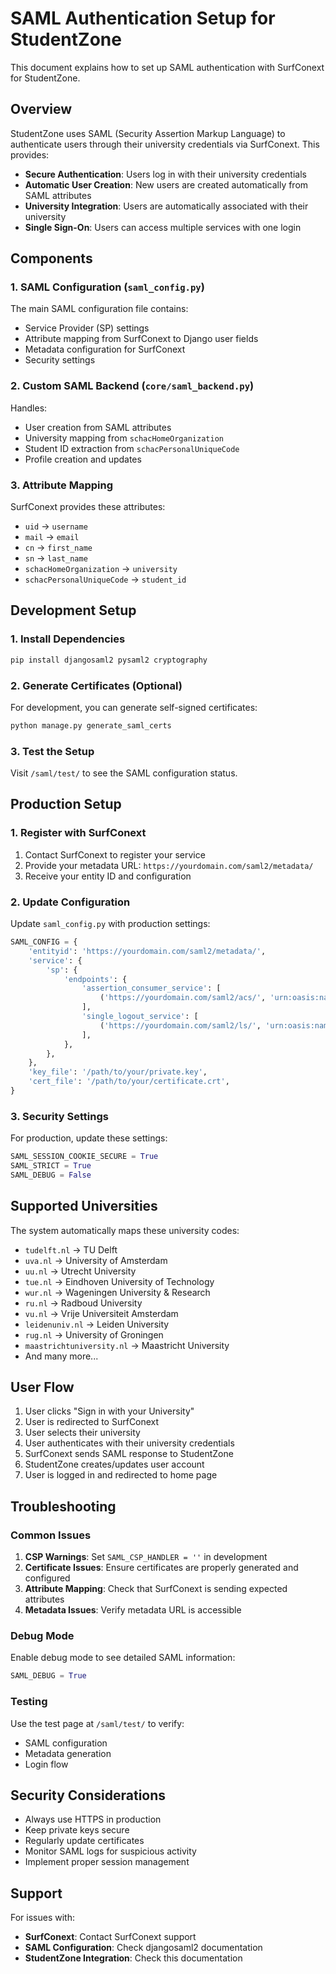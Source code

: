# SAML Authentication Setup for StudentZone

This document explains how to set up SAML authentication with SurfConext for StudentZone.

## Overview

StudentZone uses SAML (Security Assertion Markup Language) to authenticate users through their university credentials via SurfConext. This provides:

- **Secure Authentication**: Users log in with their university credentials
- **Automatic User Creation**: New users are created automatically from SAML attributes
- **University Integration**: Users are automatically associated with their university
- **Single Sign-On**: Users can access multiple services with one login

## Components

### 1. SAML Configuration (`saml_config.py`)

The main SAML configuration file contains:
- Service Provider (SP) settings
- Attribute mapping from SurfConext to Django user fields
- Metadata configuration for SurfConext
- Security settings

### 2. Custom SAML Backend (`core/saml_backend.py`)

Handles:
- User creation from SAML attributes
- University mapping from `schacHomeOrganization`
- Student ID extraction from `schacPersonalUniqueCode`
- Profile creation and updates

### 3. Attribute Mapping

SurfConext provides these attributes:
- `uid` → `username`
- `mail` → `email`
- `cn` → `first_name`
- `sn` → `last_name`
- `schacHomeOrganization` → `university`
- `schacPersonalUniqueCode` → `student_id`

## Development Setup

### 1. Install Dependencies

```bash
pip install djangosaml2 pysaml2 cryptography
```

### 2. Generate Certificates (Optional)

For development, you can generate self-signed certificates:

```bash
python manage.py generate_saml_certs
```

### 3. Test the Setup

Visit `/saml/test/` to see the SAML configuration status.

## Production Setup

### 1. Register with SurfConext

1. Contact SurfConext to register your service
2. Provide your metadata URL: `https://yourdomain.com/saml2/metadata/`
3. Receive your entity ID and configuration

### 2. Update Configuration

Update `saml_config.py` with production settings:

```python
SAML_CONFIG = {
    'entityid': 'https://yourdomain.com/saml2/metadata/',
    'service': {
        'sp': {
            'endpoints': {
                'assertion_consumer_service': [
                    ('https://yourdomain.com/saml2/acs/', 'urn:oasis:names:tc:SAML:2.0:bindings:HTTP-POST'),
                ],
                'single_logout_service': [
                    ('https://yourdomain.com/saml2/ls/', 'urn:oasis:names:tc:SAML:2.0:bindings:HTTP-Redirect'),
                ],
            },
        },
    },
    'key_file': '/path/to/your/private.key',
    'cert_file': '/path/to/your/certificate.crt',
}
```

### 3. Security Settings

For production, update these settings:

```python
SAML_SESSION_COOKIE_SECURE = True
SAML_STRICT = True
SAML_DEBUG = False
```

## Supported Universities

The system automatically maps these university codes:

- `tudelft.nl` → TU Delft
- `uva.nl` → University of Amsterdam
- `uu.nl` → Utrecht University
- `tue.nl` → Eindhoven University of Technology
- `wur.nl` → Wageningen University & Research
- `ru.nl` → Radboud University
- `vu.nl` → Vrije Universiteit Amsterdam
- `leidenuniv.nl` → Leiden University
- `rug.nl` → University of Groningen
- `maastrichtuniversity.nl` → Maastricht University
- And many more...

## User Flow

1. User clicks "Sign in with your University"
2. User is redirected to SurfConext
3. User selects their university
4. User authenticates with their university credentials
5. SurfConext sends SAML response to StudentZone
6. StudentZone creates/updates user account
7. User is logged in and redirected to home page

## Troubleshooting

### Common Issues

1. **CSP Warnings**: Set `SAML_CSP_HANDLER = ''` in development
2. **Certificate Issues**: Ensure certificates are properly generated and configured
3. **Attribute Mapping**: Check that SurfConext is sending expected attributes
4. **Metadata Issues**: Verify metadata URL is accessible

### Debug Mode

Enable debug mode to see detailed SAML information:

```python
SAML_DEBUG = True
```

### Testing

Use the test page at `/saml/test/` to verify:
- SAML configuration
- Metadata generation
- Login flow

## Security Considerations

- Always use HTTPS in production
- Keep private keys secure
- Regularly update certificates
- Monitor SAML logs for suspicious activity
- Implement proper session management

## Support

For issues with:
- **SurfConext**: Contact SurfConext support
- **SAML Configuration**: Check djangosaml2 documentation
- **StudentZone Integration**: Check this documentation 